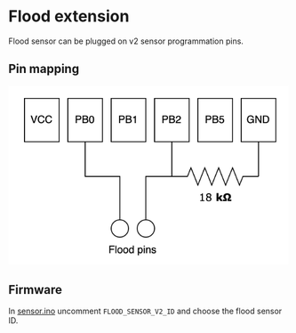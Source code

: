# Flood extension

Flood sensor can be plugged on v2 sensor programmation pins.

## Pin mapping

![Flood extension pin mapping](flood-extension-pin-mapping.png)

## Firmware

In [sensor.ino](../../../sensor.ino) uncomment `FLOOD_SENSOR_V2_ID` and choose the flood sensor ID.

